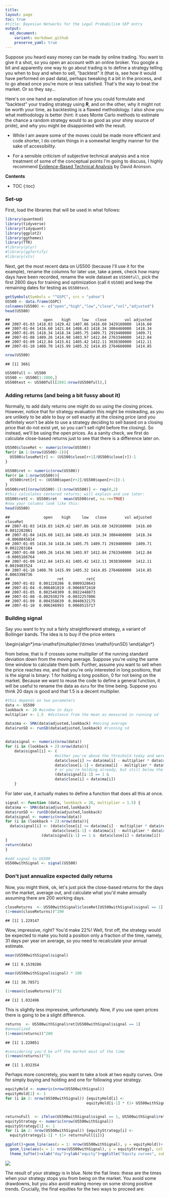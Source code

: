 ```yaml
---
title:
layout: page
toc: true
#title: Bayesian Networks for the Legal Probabilism SEP entry
output:
  md_document:
    variant: markdown_github
    preserve_yaml: true
---
```





Suppose you heard easy money can be made by online trading. You want to give it a shot,  so you open an account with an online broker. You google a bit and apparently one way to go about trading is to define a strategy telling you when to buy and when to sell,  "backtest" it (that is, see how it would have performed on past data), perhaps tweaking it a bit in the process, and to go ahead once you're more or less satisfied. That's the way to beat the market. Or so they say...

Here's on one hand an explanation of how you could formulate and "backtest" your trading strategy using **R**, and on the other, why it might not be worth your time, as backtesting is a flawed methodology. I also show you what methodology is better (hint: it uses Monte Carlo methods to estimate the chance a random strategy would to as good as your shiny source of pride), and why you might be disappointed with the result.

- While I am aware some of the moves could be made more efficient and code shorter, I do certain things in a somewhat lengthy manner for the sake of accessibility.

- For a sensible criticism of subjective technical analysis and a nice treatment of some of the conceptual points I'm going to discuss, I highly recommend [Evidence-Based Technical Analysis](https://www.amazon.com/Evidence-Based-Technical-Analysis-Scientific-Statistical/dp/0470008741) by David Aronson.


**Contents**
* TOC
{:toc}



### Set-up

First, load the libraries that will be used in what follows:

``` r
library(quantmod)
library(tidyverse)
library(tidyquant)
library(ggplot2)
library(ggthemes)
library(TTR)
#library(plyr)
#library(ggfortify)
#library(xts)
```


Next, get the most recent data on US500 (because I'll use it for the example), rename the columns for later use, take a peek, check how many days have been recorded, rename the wole dataset as `US500full`, pick the first 2800 days for training and optimization (call it `US500`) and keep the remaining dates for testing as `US500test`.







``` r
getSymbols(Symbols = "^GSPC", src = "yahoo")
US500 <- data.frame(GSPC)
colnames(US500) <- c("open","high","low","close","vol","adjusted")
head(US500)
```

    ##               open    high     low   close        vol adjusted
    ## 2007-01-03 1418.03 1429.42 1407.86 1416.60 3429160000  1416.60
    ## 2007-01-04 1416.60 1421.84 1408.43 1418.34 3004460000  1418.34
    ## 2007-01-05 1418.34 1418.34 1405.75 1409.71 2919400000  1409.71
    ## 2007-01-08 1409.26 1414.98 1403.97 1412.84 2763340000  1412.84
    ## 2007-01-09 1412.84 1415.61 1405.42 1412.11 3038380000  1412.11
    ## 2007-01-10 1408.70 1415.99 1405.32 1414.85 2764660000  1414.85

``` r
nrow(US500)
```

    ## [1] 3661

``` r
US500full <- US500
US500 <- US500[1:2800,]
US500test <- US500full[2801:nrow(US500full),]
```





### Adding returns (and being a bit fussy about it)

Normally, to add daily returns one might do so using the closing prices. However, notice that for strategy evaluation this might be misleading, as you are unlikely to be able to buy or sell exactly at the closing price (and you definitely won't be able to use a strategy deciding to sell based on a closing price that do not exist yet, so you can't sell right before the closing). So instead, we'll be using the open prices. As a sanity check, we first do calculate close-based returns just to see that there is a difference later on.






``` r
US500$closeRet <- numeric(nrow(US500))
for(r in 1:(nrow(US500)-1)){
  US500$closeRet[r] <- (US500$close[r+1]/US500$close[r])-1
}

US500$ret <- numeric(nrow(US500))
for(r in 1:nrow(US500)){
  US500$ret[r] <- (US500$open[r+2]/US500$open[r+1])-1
}
US500$ret[(nrow(US500)-1):nrow(US500)] <- rep(0,2)
#this calculates centered returns; will explain and use later:
US500$retC <- US500$ret - mean(US500$ret, na.rm=TRUE)
#now your columns look like this:
head(US500)
```

    ##               open    high     low   close        vol adjusted      closeRet
    ## 2007-01-03 1418.03 1429.42 1407.86 1416.60 3429160000  1416.60  0.0012282861
    ## 2007-01-04 1416.60 1421.84 1408.43 1418.34 3004460000  1418.34 -0.0060845814
    ## 2007-01-05 1418.34 1418.34 1405.75 1409.71 2919400000  1409.71  0.0022203184
    ## 2007-01-08 1409.26 1414.98 1403.97 1412.84 2763340000  1412.84 -0.0005166764
    ## 2007-01-09 1412.84 1415.61 1405.42 1412.11 3038380000  1412.11  0.0019403524
    ## 2007-01-10 1408.70 1415.99 1405.32 1414.85 2764660000  1414.85  0.0063398736
    ##                     ret          retC
    ## 2007-01-03  0.001228286  0.0009328643
    ## 2007-01-04 -0.006401819 -0.0066972410
    ## 2007-01-05  0.002540309  0.0022448873
    ## 2007-01-08 -0.002930279 -0.0032257006
    ## 2007-01-09  0.004358639  0.0040632175
    ## 2007-01-10  0.006346993  0.0060515717


### Building signal

Say you want to try out a fairly straightforward strategy, a variant of Bollinger bands. The idea is to buy if the price enters

\begin{align*}ma-\mathsf{multiplier}\times \mathsf{runSD}
\end{align*}

from below, that is if crosses  some multiplier of the running standard deviation down from the moving average. Suppose you're using the same time window to calculate them both. Further, assume you want to sell when the price reaches $ma$, and that you're only interested in long positions, that is the signal is binary: 1 for holding a long position, 0 for not being on the market.  Because we want to reuse the code to define a general function, it will be useful to rename the data as `data` for the time being.
Suppose you think 20 days is good and that 1.5 is a decent multiplier.




``` r
#this depends on two parameters
data <- US500
lookback <- 20 #window in days
multiplier <- 1.5  #distance from the mean as measured in running sd

data$ma <- SMA(data$adjusted,lookback) #moving average
data$runSD <- runSD(data$adjusted,lookback) #running sd


data$signal <- numeric(nrow(data))
for (i in (lookback + 2):nrow(data)){
    data$signal[i] <- (
                      #either you're above the threshold today and were below it yesterday
                      data$close[i] >= data$ma[i] - multiplier * data$runSD[i] &
                      data$close[i-1] < data$ma[i] - multiplier * data$runSD[i]) |
                      # or you're holding already, but still below the moving average
                      (data$signal[i-1] == 1 &
                      data$close[i] < data$ma[i])
    }
```




For later use, it actually makes to define a function that does all this at once.

``` r
signal <- function (data, lookback = 20, multiplier = 1.5) {
data$ma <- SMA(data$adjusted,lookback)
data$runSD <- runSD(data$adjusted,lookback)
data$signal <- numeric(nrow(data))
for (i in (lookback + 2):nrow(data)){
  data$signal[i] <- (data$close[i] >= data$ma[i] - multiplier * data$runSD[i] &
                     data$close[i-1] < data$ma[i] - multiplier * data$runSD[i]) |
                (data$signal[i-1] == 1 &  data$close[i] < data$ma[i])
}
return(data)
}

#add signal to US500
US500withSignal <- signal(US500)
```






### Don't just annualize expected daily returns

Now, you might think, ok, let's just pick the close-based returns for the days on the market, average out, and calculate what you'd make annually assuming there are 200 working days.

``` r
closeReturns  <- US500withSignal$closeRet[US500withSignal$signal == 1]
(1+mean(closeReturns))^200
```

    ## [1] 1.229147

Wow, impressive, right? You'd make 22%! Well, first off, the strategy would be expected to make you hold a position only a fraction of the time, namely, 31 days per year on average, so you need to recalculate your annual estimate.

``` r
mean(US500withSignal$signal)
```

    ## [1] 0.1539286

``` r
mean(US500withSignal$signal) * 200
```

    ## [1] 30.78571

``` r
(1+mean(closeReturns))^31
```

    ## [1] 1.032496

This is slightly less impressive, unfortunately. Now, if you use open prices there is going to be a slight difference.

``` r
returns  <- US500withSignal$ret[US500withSignal$signal == 1]
#annualized
(1+mean(returns))^200
```

    ## [1] 1.228051

``` r
#considering you'd be off the market most of the time
(1+mean(returns))^31
```

    ## [1] 1.032354

Perhaps more concretely, you want to take a look at two equity curves. One for simply buying and holding and one for following your strategy.

``` r
equityHold <- numeric(nrow(US500withSignal))
equityHold[1] <- 1
for (i in 2: nrow(US500withSignal)) {equityHold[i] <-
                                    equityHold[i-1] * (1+ US500withSignal$ret[i])}


returnsFull  <- ifelse(US500withSignal$signal == 1, US500withSignal$ret,0)
equityStrategy <- numeric(nrow(US500withSignal))
equityStrategy[1] <- 1
for (i in 2: nrow(US500withSignal)) {equityStrategy[i] <-
  equityStrategy[i-1] * (1+ returnsFull[i])}

ggplot()+geom_line(aes(x = 1: nrow(US500withSignal), y = equityHold))+
  geom_line(aes(x = 1: nrow(US500withSignal), y = equityStrategy), col = "skyblue")+
  theme_tufte()+xlab("day")+ylab("equity")+ggtitle("Equity curves", subtitle ="hold (black) vs.strategy (blue)")
```


![](https://rfl-urbaniak.github.io/backtesting/images/equityCurves-1.png)

The result of your strategy is in blue. Note the flat lines: these are the times when your strategy stops you from being on the market. You avoid some drawdowns, but you also avoid making money on some strong positive trends. Crucially, the final equities for the two ways to proceed are:
